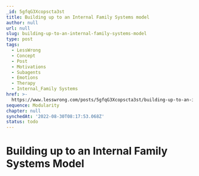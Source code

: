 ```yaml
---
_id: 5gfqG3Xcopscta3st
title: Building up to an Internal Family Systems model
author: null
url: null
slug: building-up-to-an-internal-family-systems-model
type: post
tags:
  - LessWrong
  - Concept
  - Post
  - Motivations
  - Subagents
  - Emotions
  - Therapy
  - Internal_Family Systems
href: >-
  https://www.lesswrong.com/posts/5gfqG3Xcopscta3st/building-up-to-an-internal-family-systems-model
sequence: Modularity
chapter: null
synchedAt: '2022-08-30T08:17:53.068Z'
status: todo
---
```


# Building up to an Internal Family Systems Model

